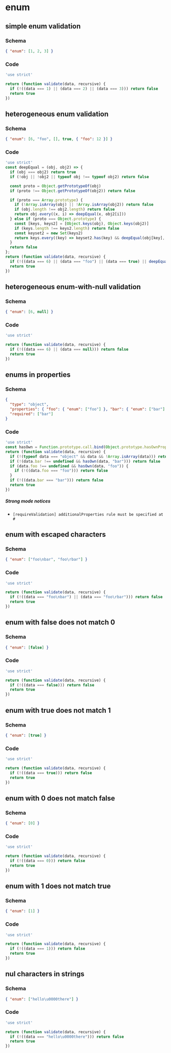 # enum

## simple enum validation

### Schema

```json
{ "enum": [1, 2, 3] }
```

### Code

```js
'use strict'

return (function validate(data, recursive) {
  if (!((data === 1) || (data === 2) || (data === 3))) return false
  return true
})
```


## heterogeneous enum validation

### Schema

```json
{ "enum": [6, "foo", [], true, { "foo": 12 }] }
```

### Code

```js
'use strict'
const deepEqual = (obj, obj2) => {
  if (obj === obj2) return true
  if (!obj || !obj2 || typeof obj !== typeof obj2) return false

  const proto = Object.getPrototypeOf(obj)
  if (proto !== Object.getPrototypeOf(obj2)) return false

  if (proto === Array.prototype) {
    if (!Array.isArray(obj) || !Array.isArray(obj2)) return false
    if (obj.length !== obj2.length) return false
    return obj.every((x, i) => deepEqual(x, obj2[i]))
  } else if (proto === Object.prototype) {
    const [keys, keys2] = [Object.keys(obj), Object.keys(obj2)]
    if (keys.length !== keys2.length) return false
    const keyset2 = new Set(keys2)
    return keys.every((key) => keyset2.has(key) && deepEqual(obj[key], obj2[key]))
  }
  return false
};
return (function validate(data, recursive) {
  if (!((data === 6) || (data === "foo") || (data === true) || deepEqual(data, []) || deepEqual(data, {"foo":12}))) return false
  return true
})
```


## heterogeneous enum-with-null validation

### Schema

```json
{ "enum": [6, null] }
```

### Code

```js
'use strict'

return (function validate(data, recursive) {
  if (!((data === 6) || (data === null))) return false
  return true
})
```


## enums in properties

### Schema

```json
{
  "type": "object",
  "properties": { "foo": { "enum": ["foo"] }, "bar": { "enum": ["bar"] } },
  "required": ["bar"]
}
```

### Code

```js
'use strict'
const hasOwn = Function.prototype.call.bind(Object.prototype.hasOwnProperty);
return (function validate(data, recursive) {
  if (!(typeof data === "object" && data && !Array.isArray(data))) return false
  if (!(data.bar !== undefined && hasOwn(data, "bar"))) return false
  if (data.foo !== undefined && hasOwn(data, "foo")) {
    if (!((data.foo === "foo"))) return false
  }
  if (!((data.bar === "bar"))) return false
  return true
})
```

##### Strong mode notices

 * `[requireValidation] additionalProperties rule must be specified at #`


## enum with escaped characters

### Schema

```json
{ "enum": ["foo\nbar", "foo\rbar"] }
```

### Code

```js
'use strict'

return (function validate(data, recursive) {
  if (!((data === "foo\nbar") || (data === "foo\rbar"))) return false
  return true
})
```


## enum with false does not match 0

### Schema

```json
{ "enum": [false] }
```

### Code

```js
'use strict'

return (function validate(data, recursive) {
  if (!((data === false))) return false
  return true
})
```


## enum with true does not match 1

### Schema

```json
{ "enum": [true] }
```

### Code

```js
'use strict'

return (function validate(data, recursive) {
  if (!((data === true))) return false
  return true
})
```


## enum with 0 does not match false

### Schema

```json
{ "enum": [0] }
```

### Code

```js
'use strict'

return (function validate(data, recursive) {
  if (!((data === 0))) return false
  return true
})
```


## enum with 1 does not match true

### Schema

```json
{ "enum": [1] }
```

### Code

```js
'use strict'

return (function validate(data, recursive) {
  if (!((data === 1))) return false
  return true
})
```


## nul characters in strings

### Schema

```json
{ "enum": ["hello\u0000there"] }
```

### Code

```js
'use strict'

return (function validate(data, recursive) {
  if (!((data === "hello\u0000there"))) return false
  return true
})
```

